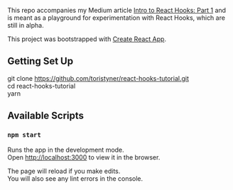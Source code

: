 This repo accompanies my Medium article [Intro to React Hooks: Part 1](https://medium.com/@tori.styner/part-i-intro-to-react-hooks-usestate-ba250ed4ceff) and is meant as a playground for experimentation with React Hooks, which are still in alpha.  

This project was bootstrapped with [Create React App](https://github.com/facebook/create-react-app).

## Getting Set Up

git clone https://github.com/toristyner/react-hooks-tutorial.git<br>
cd react-hooks-tutorial<br>
yarn<br>

## Available Scripts

### `npm start`

Runs the app in the development mode.<br>
Open [http://localhost:3000](http://localhost:3000) to view it in the browser.

The page will reload if you make edits.<br>
You will also see any lint errors in the console.

